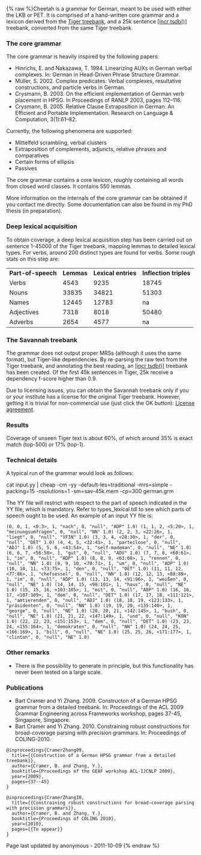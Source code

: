 {% raw %}Cheetah is a grammar for German, meant to be used with either the LKB or
PET. It is comprised of a hand-written core grammar and a lexicon
derived from the [Tiger
treebank](http://www.ims.uni-stuttgart.de/projekte/TIGER/), and a 25k
sentence [\[incr tsdb()\]](http://www.delph-in.net/itsdb) treebank,
converted from the same Tiger treebank.

### The core grammar

The core grammar is heavily inspired by the following papers:

- Hinrichs, E. and Nakazawa, T. 1994. Linearizing AUXs in German
verbal complexes. In: German in Head-Driven Phrase Structure
Grammar.
- Müller, S. 2002. Complex predicates: Verbal complexes, resultative
constructions, and particle verbs in German.
- Crysmann, B. 2003. On the efficient implementation of German verb
placement in HPSG. In Proceedings of RANLP 2003, pages 112–116.
- Crysmann, B. 2005. Relative Clause Extraposition in German: An
Efficient and Portable Implementation. Research on Language &
Computation, 3(1):61–82.

Currently, the following phenomena are supported:

- Mittelfeld scrambling, verbal clusters
- Extraposition of complements, adjuncts, relative phrases and
comparatives
- Certain forms of ellipsis
- Passives

The core grammar contains a core lexicon, roughly containing all words
from closed word classes. It contains 550 lemmas.

More information on the internals of the core grammar can be obtained if
you contact me directly. Some documentation can also be found in my PhD
thesis (in preparation).

### Deep lexical acquisition

To obtain coverage, a deep lexical acquisition step has been carried out
on sentence 1-45000 of the Tiger treebank, mapping lemmas to detailed
lexical types. For verbs, around 200 distinct types are found for verbs.
Some rough stats on this step are:

|                    |            |                     |                        |
|--------------------|------------|---------------------|------------------------|
| **Part-of-speech** | **Lemmas** | **Lexical entries** | **Inflection triples** |
| Verbs              | 4543       | 9235                | 18745                  |
| Nouns              | 33835      | 34821               | 51303                  |
| Names              | 12445      | 12783               | na                     |
| Adjectives         | 7318       | 8018                | 50480                  |
| Adverbs            | 2654       | 4577                | na                     |

### The Savannah treebank

The grammar does not output proper MRSs (although it uses the same
format), but Tiger-like dependencies. By re-parsing the raw text from
the Tiger treebank, and annotating the best reading, an [\[incr
tsdb()\]](http://www.delph-in.net/itsdb) treebank has been created. Of
the first 45k sentences in Tiger, 25k receive a dependency f-score
higher than 0.9.

Due to licensing issues, you can obtain the Savannah treebank only if
you or your institute has a license for the original Tiger treebank.
However, getting it is trivial for non-commercial use (just click the OK
button): [License
agreement](http://www.ims.uni-stuttgart.de/projekte/TIGER/TIGERCorpus/license/htmllicense.shtml).

### Results

Coverage of unseen Tiger text is about 60%, of which around 35% is exact
match (top-500) or 17% (top-1).

### Technical details

A typical run of the grammar would look as follows:

cat input.yy \| cheap -cm -yy -default-les=traditional -mrs=simple -packing=15 -nsolutions=1 -sm=sav-45k.mem -cp=300 german.grm 

The YY file will restrict with respect to the part of speech indicated
in the YY file, which is mandatory. Refer to types\_lexical.tdl to see
which parts of speech ought to be used. An example of an input YY file
is:

    (0, 0, 1, <0:3>, 1, "nach", 0, "null", "ADP" 1.0) (1, 1, 2, <5:20>, 1, "meinungsumfragen", 0, "null", "NN" 1.0) (2, 2, 3, <22:26>, 1, "liegt", 0, "null", "VFIN" 1.0) (3, 3, 4, <28:30>, 1, "der", 0, "null", "DET" 1.0) (4, 4, 5, <32:41>, 1, "parteilose", 0, "null", "ADJ" 1.0) (5, 5, 6, <43:54>, 1, "self-mademan", 0, "null", "NE" 1.0) (6, 6, 7, <56:58>, 1, "gut", 0, "null", "ADV" 1.0) (7, 7, 8, <60:61>, 1, "im", 0, "null", "ADP" 1.0) (8, 8, 9, <63:68>, 1, "rennen", 0, "null", "NN" 1.0) (9, 9, 10, <70:71>, 1, "um", 0, "null", "ADP" 1.0) (10, 10, 11, <73:75>, 1, "den", 0, "null", "DET" 1.0) (11, 11, 12, <77:86>, 1, "chefsessel", 0, "null", "NN" 1.0) (12, 12, 13, <88:89>, 1, "im", 0, "null", "ADP" 1.0) (13, 13, 14, <91:96>, 1, "weißen", 0, "null", "NE" 1.0) (14, 14, 15, <98:101>, 1, "haus", 0, "null", "NE" 1.0) (15, 15, 16, <103:105>, 1, "mit", 0, "null", "ADP" 1.0) (16, 16, 17, <107:109>, 1, "dem", 0, "null", "DET" 1.0) (17, 17, 18, <111:121>, 1, "amtierenden", 0, "null", "ADJ" 1.0) (18, 18, 19, <123:133>, 1, "präsidenten", 0, "null", "NN" 1.0) (19, 19, 20, <135:140>, 1, "george", 0, "null", "NE" 1.0) (20, 20, 21, <142:145>, 1, "bush", 0, "null", "NE" 1.0) (21, 21, 22, <147:149>, 1, "und", 0, "null", "KON" 1.0) (22, 22, 23, <151:153>, 1, "dem", 0, "null", "DET" 1.0) (23, 23, 24, <155:164>, 1, "demokraten", 0, "null", "NN" 1.0) (24, 24, 25, <166:169>, 1, "bill", 0, "null", "NE" 1.0) (25, 25, 26, <171:177>, 1, "clinton", 0, "null", "NE" 1.0)

### Other remarks

- There is the possibility to generate in principle, but this
functionality has never been tested on a large scale.

### Publications

- Bart Cramer and Yi Zhang. 2009. Constructon of a German HPSG grammar
from a detailed treebank. In: Proceedings of the ACL 2009 Grammar
Engineering across Frameworks workshop, pages 37-45, Singapore,
Singapore.
- Bart Cramer and Yi Zhang. 2010. Constraining robust constructions
for broad-coverage parsing with precision grammars. In: Proceedings
of COLING-2010.

<!-- -->


    @inproceedings{CramerZhang09,
      title={{Construction of a German HPSG grammar from a detailed treebank}},
      author={Cramer, B. and Zhang, Y.},
      booktitle={Proceedings of the GEAF workshop ACL-IJCNLP 2009},
      year={2009},
      pages={37--45}
    }
    
    @inproceedings{CramerZhang10,
      title={{Constraining robust constructions for broad-coverage parsing with precision grammars}},
      author={Cramer, B. and Zhang, Y.},
      booktitle={Proceedings of COLING 2010},
      year={2010},
      pages={{To appear}}
    }

Page last updated by anonymous - 2011-10-09
{% endraw %}